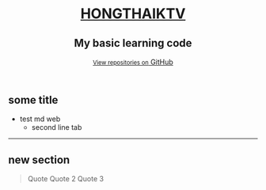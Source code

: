 <head>
  <meta http-equiv="content-type" content="text/html; charset=UTF-8">
  <meta charset="utf-8">
  <meta http-equiv="X-UA-Compatible" content="IE=edge">
  <meta name="viewport" content="width=device-width, initial-scale=1, maximum-scale=1">

  <title>HONGTHAIKTV WIKI PAGE</title>
  <link rel="stylesheet" type="text/css" href="css/style.css">
  
</head>

<header>
  <div class="inner">
    <a href="https://hongthaiktv.github.io/">
      <h1>HONGTHAIKTV</h1>
    </a>
    <h2>My basic learning code</h2>
      <a href="https://github.com/hongthaiktv/" class="button"><small>View repositories on</small> GitHub</a>
  </div>
</header>

## some title
- test md web
  - second line tab

____________________

## new section

> Quote
> Quote 2
> Quote 3


